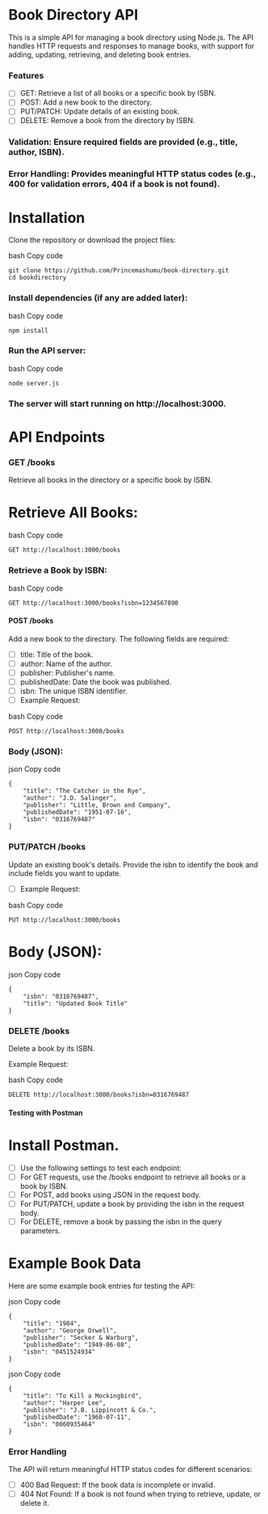 # Book Directory API
This is a simple API for managing a book directory using Node.js. The API handles HTTP requests and responses to manage books, with support for adding, updating, retrieving, and deleting book entries.

### Features

- [ ] GET: Retrieve a list of all books or a specific book by ISBN.
- [ ] POST: Add a new book to the directory.
- [ ] PUT/PATCH: Update details of an existing book.
- [ ] DELETE: Remove a book from the directory by ISBN.

### Validation: Ensure required fields are provided (e.g., title, author, ISBN).
### Error Handling: Provides meaningful HTTP status codes (e.g., 400 for validation errors, 404 if a book is not found).
# Installation
Clone the repository or download the project files:

bash
Copy code
```
git clone https://github.com/Princemashumu/book-directory.git
cd bookdirectory
```

### Install dependencies (if any are added later):

bash
Copy code
````
npm install
````
### Run the API server:

bash
Copy code
````
node server.js
````
### The server will start running on http://localhost:3000.

# API Endpoints

### GET /books
Retrieve all books in the directory or a specific book by ISBN.

# Retrieve All Books:

bash
Copy code
````
GET http://localhost:3000/books
````
### Retrieve a Book by ISBN:

bash
Copy code
````
GET http://localhost:3000/books?isbn=1234567890
````

#### POST /books
Add a new book to the directory. The following fields are required:

- [ ] title: Title of the book.
- [ ] author: Name of the author.
- [ ] publisher: Publisher's name.
- [ ] publishedDate: Date the book was published.
- [ ] isbn: The unique ISBN identifier.
- [ ] Example Request:

bash
Copy code
````
POST http://localhost:3000/books
````
### Body (JSON):

json
Copy code
````
{
    "title": "The Catcher in the Rye",
    "author": "J.D. Salinger",
    "publisher": "Little, Brown and Company",
    "publishedDate": "1951-07-16",
    "isbn": "0316769487"
}
````

### PUT/PATCH /books
Update an existing book's details. Provide the isbn to identify the book and include fields you want to update.

- [ ] Example Request:

bash
Copy code
````
PUT http://localhost:3000/books
````
# Body (JSON):

json
Copy code
````
{
    "isbn": "0316769487",
    "title": "Updated Book Title"
}
````
### DELETE /books
Delete a book by its ISBN.

Example Request:

bash
Copy code
````
DELETE http://localhost:3000/books?isbn=0316769487
````
#### Testing with Postman
# Install Postman.

- [ ] Use the following settings to test each endpoint:
- [ ] For GET requests, use the /books endpoint to retrieve all books or a book by ISBN.
- [ ] For POST, add books using JSON in the request body.
- [ ] For PUT/PATCH, update a book by providing the isbn in the request body.
- [ ] For DELETE, remove a book by passing the isbn in the query parameters.

# Example Book Data
Here are some example book entries for testing the API:

json
Copy code
````
{
    "title": "1984",
    "author": "George Orwell",
    "publisher": "Secker & Warburg",
    "publishedDate": "1949-06-08",
    "isbn": "0451524934"
}
````

json
Copy code
````
{
    "title": "To Kill a Mockingbird",
    "author": "Harper Lee",
    "publisher": "J.B. Lippincott & Co.",
    "publishedDate": "1960-07-11",
    "isbn": "0060935464"
}
````

### Error Handling
The API will return meaningful HTTP status codes for different scenarios:

- [ ] 400 Bad Request: If the book data is incomplete or invalid.
- [ ] 404 Not Found: If a book is not found when trying to retrieve, update, or delete it.
